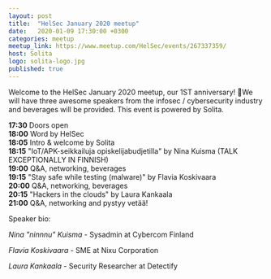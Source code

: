 ```yaml
---
layout: post
title:  "HelSec January 2020 meetup"
date:   2020-01-09 17:30:00 +0300
categories: meetup
meetup_link: https://www.meetup.com/HelSec/events/267337359/
host: Solita
logo: solita-logo.jpg
published: true
---
```


Welcome to the HelSec January 2020 meetup, our 1ST anniversary! 🥳We will have three awesome speakers from the infosec / cybersecurity industry and beverages will be provided. This event is powered by Solita.

**17:30** Doors open  
**18:00** Word by HelSec  
**18:05** Intro & welcome by Solita  
**18:15** "IoT/APK-seikkailuja opiskelijabudjetilla" by Nina Kuisma (TALK EXCEPTIONALLY IN FINNISH)  
**19:00** Q&A, networking, beverages  
**19:15** "Stay safe while testing (malware)" by Flavia Koskivaara  
**20:00** Q&A, networking, beverages  
**20:15** "Hackers in the clouds" by Laura Kankaala  
**21:00** Q&A, networking and pystyy vetää!

Speaker bio:

_Nina "ninnnu" Kuisma_ - Sysadmin at Cybercom Finland

_Flavia Koskivaara_ - SME at Nixu Corporation

_Laura Kankaala_ - Security Researcher at Detectify
